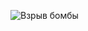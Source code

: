 

![Взрыв бомбы](https://user-images.githubusercontent.com/49131712/66351558-73306c00-e966-11e9-9fee-5fdb62f016b2.png)
